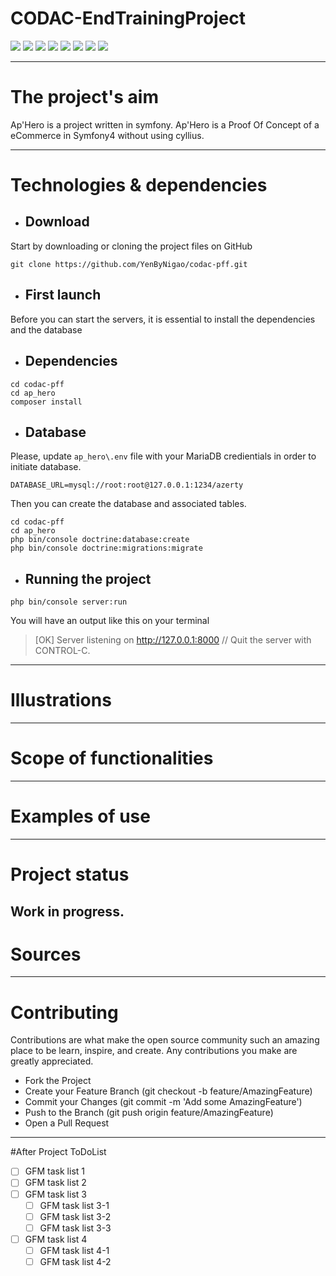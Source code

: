 # CODAC-EndTrainingProject
 <img src="https://img.shields.io/github/languages/count/YenByNigao/codac-pff" /> <img src="https://img.shields.io/github/languages/top/YenByNigao/codac-pff" /> <img src="https://img.shields.io/github/repo-size/YenByNigao/codac-pff" /> <img src="https://img.shields.io/github/v/tag/YenByNigao/codac-pff" /> <img src="https://img.shields.io/website?url=https%3A%2F%2Fwww.clikeat.re" /> <img src="https://img.shields.io/github/commit-activity/w/YenByNigao/codac-pff" />  <img src="https://img.shields.io/github/last-commit/YenByNigao/codac-pff" /> <img src="https://img.shields.io/github/contributors/YenByNigao/codac-pff" />

---

# The project's aim

Ap'Hero is a project written in symfony. Ap'Hero is a Proof Of Concept of a eCommerce in Symfony4 without using cyllius.

---

# Technologies & dependencies

- ## Download
Start by downloading or cloning the project files on GitHub
```shell
git clone https://github.com/YenByNigao/codac-pff.git
```
- ## First launch
Before you can start the servers, it is essential to install the dependencies and the database
- ## Dependencies
```shell
cd codac-pff
cd ap_hero
composer install
```
- ## Database
Please, update `ap_hero\.env` file with your MariaDB credientials in order to initiate database.
```
DATABASE_URL=mysql://root:root@127.0.0.1:1234/azerty
```
Then you can create the database and associated tables.
```shell
cd codac-pff
cd ap_hero
php bin/console doctrine:database:create
php bin/console doctrine:migrations:migrate
```
- ## Running the project
```shell
php bin/console server:run
```
You will have an output like this on your terminal
> [OK] Server listening on http://127.0.0.1:8000
> // Quit the server with CONTROL-C.
---

# Illustrations
---

# Scope of functionalities
---

# Examples of use
---

# Project status
Work in progress.
---

# Sources
---

# Contributing
Contributions are what make the open source community such an amazing place to be learn, inspire, and create. Any contributions you make are greatly appreciated.

- Fork the Project
- Create your Feature Branch (git checkout -b feature/AmazingFeature)
- Commit your Changes (git commit -m 'Add some AmazingFeature')
- Push to the Branch (git push origin feature/AmazingFeature)
- Open a Pull Request

---

#After Project ToDoList

- [ ] GFM task list 1
- [ ] GFM task list 2
- [ ] GFM task list 3
    - [ ] GFM task list 3-1
    - [ ] GFM task list 3-2
    - [ ] GFM task list 3-3
- [ ] GFM task list 4
    - [ ] GFM task list 4-1
    - [ ] GFM task list 4-2
